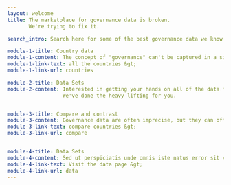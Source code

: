 ```yaml
---
layout: welcome
title: The marketplace for governance data is broken.
       We're trying to fix it.

search_intro: Search here for some of the best governance data we know of

module-1-title: Country data
module-1-content: The concept of "governance" can't be captured in a single number. But there are a number of high quality data sets assessing key components of a country's governance architecture. Find them here for your favorite country.
module-1-link-text: all the countries &gt;
module-1-link-url: countries

module-2-title: Data Sets
module-2-content: Interested in getting your hands on all of the data from key governance data producers?
                  We've done the heavy lifting for you.


module-3-title: Compare and contrast
module-3-content: Governance data are often imprecise, but they can offer important insights when comparing countries to one another. Here's where to get started in viewing your favorites side by side.
module-3-link-text: compare countries &gt;
module-3-link-url: compare


module-4-title: Data Sets
module-4-content: Sed ut perspiciatis unde omnis iste natus error sit voluptatem accusantium doloremque laudantium, totam rem aperiam, eaque ipsa quae ab illo inventore veritatis et quasi architecto beatae vitae dicta sunt explicabo.
module-4-link-text: Visit the data page &gt;
module-4-link-url: data
---
```


